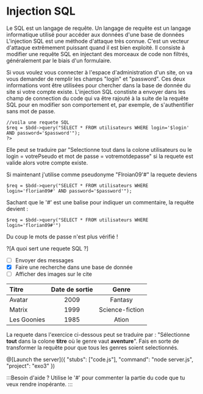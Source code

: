# Injection SQL

Le SQL est un langage de requête. Un langage de requête est un langage informatique utilisé pour accéder aux données d'une base de données
L'injection SQL est une méthode d'attaque très connue. C'est un vecteur d'attaque extrêmement puissant quand il est bien exploité. Il consiste à modifier une requête SQL en injectant des morceaux de code non filtrés, généralement par le biais d'un formulaire.

Si vous voulez vous connecter à l'espace d'administration d'un site, on va vous demander de remplir les champs "login" et "password". Ces deux informations vont être utilisées pour chercher dans la base de donnée du site si votre compte existe.
L'injection SQL constiste a envoyer dans les champ de connection du code qui va être rajouté à la suite de la requête SQL pour en modifier son comportement et, par exemple, de s'authentifier sans mot de passe.

```
//voila une requete SQL
$req = $bdd->query("SELECT * FROM utilisateurs WHERE login='$login' AND password='$password'");
?>
```
Elle peut se traduire par "Selectionne tout dans la colone utilisateurs ou le login = votrePseudo et mot de passe = votremotdepasse" si la requete est valide alors votre compte existe.

Si maintenant j'utilise comme pseudonyme "Flroian09'#" la requete deviens 

```
$req = $bdd->query("SELECT * FROM utilisateurs WHERE login='florian09#' AND password='$password'");
```

Sachant que le '#' est une balise pour indiquer un commentaire, la requête devient :
```
$req = $bdd->query("SELECT * FROM utilisateurs WHERE login='florian09#'")
```

Du coup le mots de passe n'est plus vérifié !

?[A quoi sert une requete SQL ?]
-[ ] Envoyer des messages
-[x] Faire une recherche dans une base de donnée
-[ ] Afficher des images sur le cite

| Titre         | Date de sortie| Genre |
| :------------ |:-------------:| :-----:|
| Avatar        | 2009          |Fantasy|
| Matrix      | 1999     |   Science-fiction |
| Les Goonies |  1985 |    Ation |

La requete dans l'exercice ci-dessous peut se traduire par : "Sélectionne **tout** dans la colone **titre** où le genre vaut **aventure**". Fais en sorte de transformer la requête pour que tous les genres soient selectionnés.

@[Launch the server]({ "stubs": ["code.js"], "command": "node server.js", "project": "exo3" })

:::Besoin d'aide ?
Utilise le '#' pour commenter la partie du code que tu veux rendre inopérante.
:::
